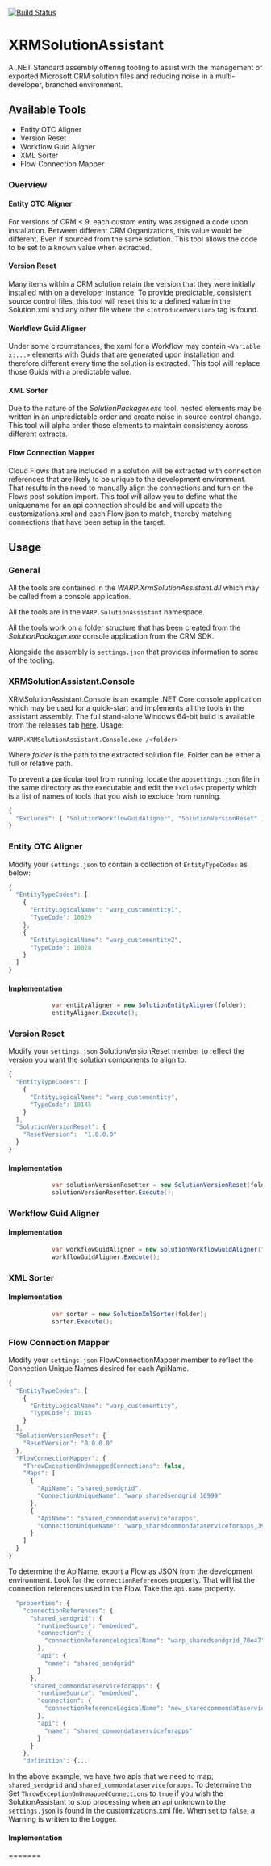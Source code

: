[![Build Status](https://warpuk.visualstudio.com/XRMSolutionAssistant/_apis/build/status/XRMSolutionAssistant-CI?branchName=master)](https://warpuk.visualstudio.com/XRMSolutionAssistant/_build/latest?definitionId=72&branchName=master)
# XRMSolutionAssistant
A .NET Standard assembly offering tooling to assist with the management of exported Microsoft CRM solution files and reducing noise in a multi-developer, branched environment.
## Available Tools
- Entity OTC Aligner
- Version Reset
- Workflow Guid Aligner
- XML Sorter
- Flow Connection Mapper
### Overview
#### Entity OTC Aligner
For versions of CRM < 9, each custom entity was assigned a code upon installation. Between different CRM Organizations, this value would be different. Even if sourced from the same solution. This tool allows the code to be set to a known value when extracted.
#### Version Reset
Many items within a CRM solution retain the version that they were initially installed with on a developer instance. To provide predictable, consistent source control files, this tool will reset this to a defined value in the Solution.xml and any other file where the ``<IntroducedVersion>`` tag is found.
#### Workflow Guid Aligner
Under some circumstances, the xaml for a Workflow may contain ``<Variable x:...>`` elements with Guids that are generated upon installation and therefore different every time the solution is extracted. This tool will replace those Guids with a predictable value.
#### XML Sorter
Due to the nature of the *SolutionPackager.exe* tool, nested elements may be written in an unpredictable order and create noise in source control change. This tool will alpha order those elements to maintain consistency across different extracts.
#### Flow Connection Mapper
Cloud Flows that are included in a solution will be extracted with connection references that are likely to be unique to the development environment. That results in the need to manually align the connections and turn on the Flows post solution import. This tool will allow you to define what the uniquename for an api connection should be and will update the customizations.xml and each Flow json to match, thereby matching connections that have been setup in the target.
## Usage
### General
All the tools are contained in the *WARP.XrmSolutionAssistant.dll* which may be called from a console application.

All the tools are in the `` WARP.SolutionAssistant `` namespace.

All the tools work on a folder structure that has been created from the *SolutionPackager.exe* console application from the CRM SDK.

Alongside the assembly is ``settings.json`` that provides information to some of the tooling.
### XRMSolutionAssistant.Console
XRMSolutionAssistant.Console is an example .NET Core console application which may be used for a quick-start and implements all the tools in the assistant assembly. The full stand-alone Windows 64-bit build is available from the releases tab [here](https://github.com/WARPTechnologiesLimited/XRMSolutionAssistant/releases). Usage:
```
WARP.XRMSolutionAssistant.Console.exe /<folder>
```
Where *folder* is the path to the extracted solution file. Folder can be either a full or relative path.

To prevent a particular tool from running, locate the ``appsettings.json`` file in the same directory as the executable and edit the `Excludes` property which is a list of names of tools that you wish to exclude from running.
```javascript
{
  "Excludes": [ "SolutionWorkflowGuidAligner", "SolutionVersionReset" ]
}
```

### Entity OTC Aligner
Modify your ``settings.json`` to contain a collection of ``EntityTypeCodes`` as below:
```javascript
{
  "EntityTypeCodes": [
    {
      "EntityLogicalName": "warp_customentity1",
      "TypeCode": 10029
    },
    {
      "EntityLogicalName": "warp_customentity2",
      "TypeCode": 10028
    }
  ]
}
```
#### Implementation
```csharp
            var entityAligner = new SolutionEntityAligner(folder);
            entityAligner.Execute();
```
### Version Reset
Modify your ``settings.json`` SolutionVersionReset member to reflect the version you want the solution components to align to.
```javascript
{
  "EntityTypeCodes": [
    {
      "EntityLogicalName": "warp_customentity",
      "TypeCode": 10145
    }
  ],
  "SolutionVersionReset": {
    "ResetVersion":  "1.0.0.0" 
  } 
}
```

#### Implementation
```csharp
            var solutionVersionResetter = new SolutionVersionReset(folder);
            solutionVersionResetter.Execute();
```
### Workflow Guid Aligner
#### Implementation
```csharp
            var workflowGuidAligner = new SolutionWorkflowGuidAligner(folder);
            workflowGuidAligner.Execute();
```
### XML Sorter
#### Implementation
```csharp
            var sorter = new SolutionXmlSorter(folder);
            sorter.Execute();
```

### Flow Connection Mapper
Modify your ``settings.json`` FlowConnectionMapper member to reflect the Connection Unique Names desired for each ApiName.
```javascript
{
  "EntityTypeCodes": [
    {
      "EntityLogicalName": "warp_customentity",
      "TypeCode": 10145
    }
  ],
  "SolutionVersionReset": {
    "ResetVersion": "0.0.0.0"
  },
  "FlowConnectionMapper": {
    "ThrowExceptionOnUnmappedConnections": false,
    "Maps": [
      {
        "ApiName": "shared_sendgrid",
        "ConnectionUniqueName": "warp_sharedsendgrid_16999"
      },
      {
        "ApiName": "shared_commondataserviceforapps",
        "ConnectionUniqueName": "warp_sharedcommondataserviceforapps_397d8"
      }
    ]
  }
}
```
To determine the ApiName, export a Flow as JSON from the development environment. Look for the `connectionReferences` property. That will list the connection references used in the Flow. Take the `api.name` property.
```javascript
  "properties": {
    "connectionReferences": {
      "shared_sendgrid": {
        "runtimeSource": "embedded",
        "connection": {
          "connectionReferenceLogicalName": "warp_sharedsendgrid_70e47"
        },
        "api": {
          "name": "shared_sendgrid"
        }
      },
      "shared_commondataserviceforapps": {
        "runtimeSource": "embedded",
        "connection": {
          "connectionReferenceLogicalName": "new_sharedcommondataserviceforapps_b8dfb"
        },
        "api": {
          "name": "shared_commondataserviceforapps"
        }
      }
    },
    "definition": {...
```
In the above example, we have two apis that we need to map; `shared_sendgrid` and `shared_commondataserviceforapps`.
To determine the 
Set `ThrowExceptionOnUnmappedConnections` to `true` if you wish the SolutionAssistant to stop processing when an api unknown to the `settings.json` is found in the customizations.xml file. When set to `false`, a Warning is written to the Logger.

#### Implementation


=======
